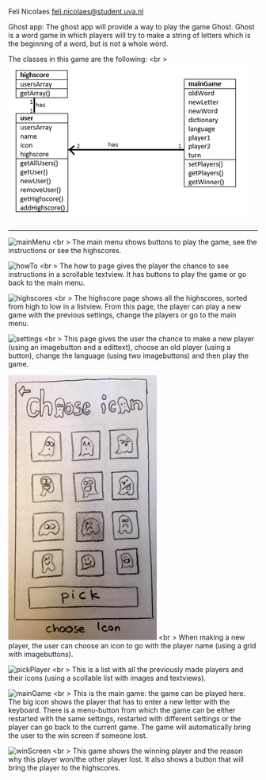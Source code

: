 Feli Nicolaes <feli.nicolaes@student.uva.nl>
    
Ghost app: 
The ghost app will provide a way to play the game Ghost. Ghost is a word game in which players will try to make a string of letters which is the beginning of a word, but is not a whole word.

The classes in this game are the following: <br \>
![classes](https://github.com/felinicolaes/AppStudio/blob/master/Project/doc/ghostClasses.png)

- - -
	
![mainMenu](https://github.com/felinicolaes/AppStudio/blob/master/Project/doc/mainMenu.png) <br \>
The main menu shows buttons to play the game, see the instructions or see the highscores.

![howTo](https://github.com/felinicolaes/AppStudio/blob/master/Project/doc/howTo.png) <br \>
The how to page gives the player the chance to see instructions in a scrollable textview. It has buttons to play the game or go back to the main menu.

![highscores](https://github.com/felinicolaes/AppStudio/blob/master/Project/doc/highscores.png) <br \>
The highscore page shows all the highscores, sorted from high to low in a listview. From this page, the player can play a new game with the previous settings, change the players or go to the main menu.

![settings](https://github.com/felinicolaes/AppStudio/blob/master/Project/doc/settings.png) <br \>
This page gives the user the chance to make a new player (using an imagebutton and a edittext), choose an old player (using a button), change the language (using two imagebuttons) and then play the game. 

![chooseIcon](https://github.com/felinicolaes/AppStudio/blob/master/Project/doc/chooseIcon.png) <br \>
When making a new player, the user can choose an icon to go with the player name (using a grid with imagebuttons).

![pickPlayer](https://github.com/felinicolaes/AppStudio/blob/master/Project/doc/pickPlayer.png) <br \>
This is a list with all the previously made players and their icons (using a scollable list with images and textviews).

![mainGame](https://github.com/felinicolaes/AppStudio/blob/master/Project/doc/mainGame.png) <br \>
This is the main game: the game can be played here. The big icon shows the player that has to enter a new letter with the keyboard. There is a menu-button from which the game can be either restarted with the same settings, restarted with different settings or the player can go back to the current game. The game will automatically bring the user to the win screen if someone lost.

![winScreen](https://github.com/felinicolaes/AppStudio/blob/master/Project/doc/winScreen.png) <br \>
This game shows the winning player and the reason why this player won/the other player lost. It also shows a button that will bring the player to the highscores.
